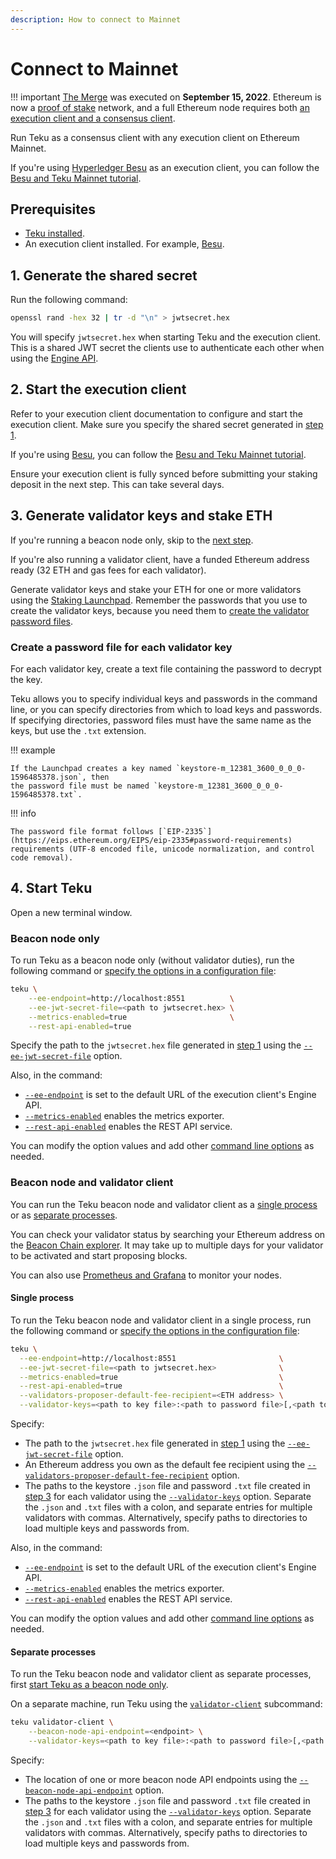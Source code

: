 ```yaml
---
description: How to connect to Mainnet
---
```


# Connect to Mainnet

!!! important
    [The Merge](../../../Concepts/Merge.md) was executed on **September 15, 2022**.
    Ethereum is now a [proof of stake](../../../Concepts/Proof-of-Stake.md) network, and a full
    Ethereum node requires both [an execution client and a consensus client](../../../Concepts/Merge.md#execution-and-consensus-clients).

Run Teku as a consensus client with any execution client on Ethereum Mainnet.

If you're using [Hyperledger Besu](https://besu.hyperledger.org/en/stable/) as an execution client,
you can follow the [Besu and Teku Mainnet tutorial](https://besu.hyperledger.org/en/latest/public-networks/tutorials/besu-teku-mainnet/).

## Prerequisites

- [Teku installed](../Installation-Options/Install-Binaries.md).
- An execution client installed.
  For example, [Besu].

## 1. Generate the shared secret

Run the following command:

```bash
openssl rand -hex 32 | tr -d "\n" > jwtsecret.hex
```

You will specify `jwtsecret.hex` when starting Teku and the execution client.
This is a shared JWT secret the clients use to authenticate each other when using the
[Engine API](https://github.com/ethereum/execution-apis/blob/v1.0.0-beta.1/src/engine/specification.md).

## 2. Start the execution client

Refer to your execution client documentation to configure and start the execution client.
Make sure you specify the shared secret generated in [step 1].

If you're using [Besu], you can follow the [Besu and Teku Mainnet tutorial](https://besu.hyperledger.org/en/latest/public-networks/tutorials/besu-teku-mainnet/).

Ensure your execution client is fully synced before submitting your staking deposit in the next step.
This can take several days.

## 3. Generate validator keys and stake ETH

If you're running a beacon node only, skip to the [next step](#4-start-teku).

If you're also running a validator client, have a funded Ethereum address ready (32 ETH and gas fees
for each validator).

Generate validator keys and stake your ETH for one or more validators using the
[Staking Launchpad](https://launchpad.ethereum.org/en/).
Remember the passwords that you use to create the validator keys, because you need them to
[create the validator password files](#create-a-password-file-for-each-validator-key).

### Create a password file for each validator key

For each validator key, create a text file containing the password to decrypt the key.

Teku allows you to specify individual keys and passwords in the command line, or you can specify
directories from which to load keys and passwords.
If specifying directories, password files must have the same name as the keys, but use the `.txt`
extension.

!!! example

    If the Launchpad creates a key named `keystore-m_12381_3600_0_0_0-1596485378.json`, then
    the password file must be named `keystore-m_12381_3600_0_0_0-1596485378.txt`.

!!! info

    The password file format follows [`EIP-2335`](https://eips.ethereum.org/EIPS/eip-2335#password-requirements)
    requirements (UTF-8 encoded file, unicode normalization, and control code removal).

## 4. Start Teku

Open a new terminal window.

### Beacon node only

To run Teku as a beacon node only (without validator duties), run the following command or
[specify the options in a configuration file](../../Configure/Use-Configuration-File.md):

```bash
teku \
    --ee-endpoint=http://localhost:8551          \
    --ee-jwt-secret-file=<path to jwtsecret.hex> \
    --metrics-enabled=true                       \
    --rest-api-enabled=true
```

Specify the path to the `jwtsecret.hex` file generated in [step 1] using the
[`--ee-jwt-secret-file`](../../../Reference/CLI/CLI-Syntax.md#ee-jwt-secret-file) option.

Also, in the command:

- [`--ee-endpoint`](../../../Reference/CLI/CLI-Syntax.md#ee-endpoint) is set to the default URL of
  the execution client's Engine API.
- [`--metrics-enabled`](../../../Reference/CLI/CLI-Syntax.md#metrics-enabled) enables the metrics
  exporter.
- [`--rest-api-enabled`](../../../Reference/CLI/CLI-Syntax.md#rest-api-enabled) enables the REST API
  service.

You can modify the option values and add other [command line options](../../../Reference/CLI/CLI-Syntax.md)
as needed.

### Beacon node and validator client

You can run the Teku beacon node and validator client as a [single process](#single-process) or as
[separate processes](#separate-processes).

You can check your validator status by searching your Ethereum address on the [Beacon Chain explorer](https://beaconcha.in/).
It may take up to multiple days for your validator to be activated and start proposing blocks.

You can also use [Prometheus and Grafana](../../Monitor/Metrics.md) to monitor your nodes.

#### Single process

To run the Teku beacon node and validator client in a single process, run the following command or
[specify the options in the configuration file](../../Configure/Use-Configuration-File.md):

```bash
teku \
  --ee-endpoint=http://localhost:8551                       \
  --ee-jwt-secret-file=<path to jwtsecret.hex>              \
  --metrics-enabled=true                                    \
  --rest-api-enabled=true                                   \
  --validators-proposer-default-fee-recipient=<ETH address> \
  --validator-keys=<path to key file>:<path to password file>[,<path to key file>:<path to password file>,...]
```

Specify:

- The path to the `jwtsecret.hex` file generated in [step 1] using the
  [`--ee-jwt-secret-file`](../../../Reference/CLI/CLI-Syntax.md#ee-jwt-secret-file) option.
- An Ethereum address you own as the default fee recipient using the
  [`--validators-proposer-default-fee-recipient`](../../../Reference/CLI/CLI-Syntax.md#validators-proposer-default-fee-recipient)
  option.
- The paths to the keystore `.json` file and password `.txt` file created in
  [step 3](#create-a-password-file-for-each-validator-key) for each validator using the
  [`--validator-keys`](../../../Reference/CLI/CLI-Syntax.md#validator-keys) option.
  Separate the `.json` and `.txt` files with a colon, and separate entries for multiple validators
  with commas.
  Alternatively, specify paths to directories to load multiple keys and passwords from.

Also, in the command:

- [`--ee-endpoint`](../../../Reference/CLI/CLI-Syntax.md#ee-endpoint) is set to the default URL of
  the execution client's Engine API.
- [`--metrics-enabled`](../../../Reference/CLI/CLI-Syntax.md#metrics-enabled) enables the metrics
  exporter.
- [`--rest-api-enabled`](../../../Reference/CLI/CLI-Syntax.md#rest-api-enabled) enables the REST API
  service.

You can modify the option values and add other [command line options](../../../Reference/CLI/CLI-Syntax.md)
as needed.

#### Separate processes

To run the Teku beacon node and validator client as separate processes, first [start Teku as a
beacon node only](#beacon-node-only).

On a separate machine, run Teku using the [`validator-client`](../../../Reference/CLI/Subcommands/Validator-Client.md)
subcommand:

```bash
teku validator-client \
    --beacon-node-api-endpoint=<endpoint> \
    --validator-keys=<path to key file>:<path to password file>[,<path to key file>:<path to password file>,...]
```

Specify:

- The location of one or more beacon node API endpoints using the
  [`--beacon-node-api-endpoint`](../../../Reference/CLI/Subcommands/Validator-Client.md#beacon-node-api-endpoint-beacon-node-api-endpoints)
  option.
- The paths to the keystore `.json` file and password `.txt` file created in
  [step 3](#create-a-password-file-for-each-validator-key) for each validator using the
  [`--validator-keys`](../../../Reference/CLI/CLI-Syntax.md#validator-keys) option.
  Separate the `.json` and `.txt` files with a colon, and separate entries for multiple validators
  with commas.
  Alternatively, specify paths to directories to load multiple keys and passwords from.

<!-- links -->
[Besu]: https://besu.hyperledger.org/en/stable/
[step 1]: #1-generate-the-shared-secret
